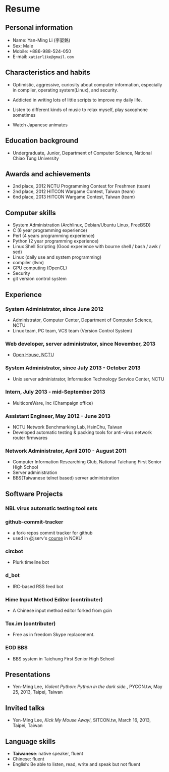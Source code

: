 Resume
======

Personal information 
--------------------

- Name: Yan-Ming Li (李晏銘)
- Sex: Male
- Mobile: +886-988-524-050
- E-mail: `xatierlike@gmail.com`



Characteristics and habits
--------------------------

- Optimistic, aggressive, curiosity about computer information, especially in compiler, operating system(Linux), and security.

- Addicted in writing lots of little scripts to improve my daily life.

- Listen to different kinds of music to relax myself, play saxophone sometimes

- Watch Japanese animates



Education background
--------------------

- Undergraduate, Junior, Department of Computer Science, National Chiao Tung University



Awards and achievements
-----------------------

- 2nd place, 2012 NCTU Programming Contest for Freshmen (team) 
- 2nd place, 2012 HITCON Wargame Contest, Taiwan (team)
- 6nd place, 2013 HITCON Wargame Contest, Taiwan (team)




Computer skills
---------------

- System Administration (Archlinux, Debian/Ubuntu Linux, FreeBSD)
- C (6 year programming experience)
- Perl (4 years programming experience)
- Python (2 year programming experience)
- Linux Shell Scripting (Good experience with bourne shell / bash / awk / sed)
- Linux (daily use and system programming)
- compiler (llvm)
- GPU computing  (OpenCL)
- Security
- git version control system




Experience 
----------

### System Administrator, since June 2012

- Administrator, Computer Center, Department of Computer Science, NCTU
- Linux team, PC team, VCS team (Version Control System)


### Web developer, server administrator, since November, 2013

- [Open House, NCTU](http://openhouse.nctu.edu.tw/2014/index.php)


### System Administrator, since July 2013 - October 2013

- Unix server administrator, Information Technology Service Center, NCTU
  
  
### Intern, July 2013 - mid-September 2013

- MulticoreWare, Inc (Champaign office)


### Assistant Engineer, May 2012 - June 2013

- NCTU Network Benchmarking Lab, HsinChu, Taiwan
- Developed automatic testing & packing tools for anti-virus network router firmwares


### Network Administrator, April 2010  - August 2011

- Computer Information Researching Club, National Taichung First Senior High School
- Server administration
- BBS(Taiwanese telnet based) server administration




Software Projects
-----------------

### NBL virus automatic testing tool sets


### github-commit-tracker
- a fork-repos commit tracker for github
- used in @jserv's [course](http://wiki.csie.ncku.edu.tw/embedded/schedule) in NCKU

### circbot
- Plurk timeline bot

### d_bot
- IRC-based RSS feed bot

### Hime Input Method Editor (contributer)
- A Chinese input method editor forked from gcin

### Tox.im (contributer)
- Free as in freedom Skype replacement.

### EOD BBS
- BBS system in Taichung First Senior High School




Presentations 
-------------

- Yen-Ming Lee, *Violent Python: Python in the dark side.*, PYCON.tw, May 25, 2013, Taipei, Taiwan



Invited talks 
-------------

- Yen-Ming Lee, *Kick My Mouse Away!*, SITCON.tw, March 16, 2013, Taipei, Taiwan



Language skills
---------------

- **Taiwanese**: native speaker, fluent
- Chinese: fluent
- English: Be able to listen, read, write and speak but not fluent

